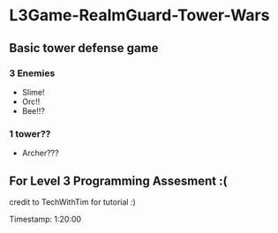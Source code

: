 # L3Game-RealmGuard-Tower-Wars
## Basic tower defense game
### 3 Enemies
- Slime!
- Orc!!
- Bee!!?
### 1 tower??
- Archer???
## For Level 3 Programming Assesment :(
credit to TechWithTim for tutorial :)

Timestamp: 1:20:00
